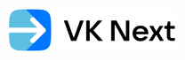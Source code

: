 <h1 align="center">
  <picture>
    <source media="(prefers-color-scheme: dark)" srcset=".github/images/VKNextLite_dark.svg">
    <img width="300" src=".github/images/VKNextLite_light.svg">
  </picture>
</h1>

